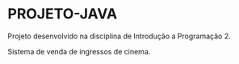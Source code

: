 # PROJETO-JAVA
Projeto desenvolvido na disciplina de Introdução a Programação 2.  

Sistema de venda de ingressos de cinema. 
